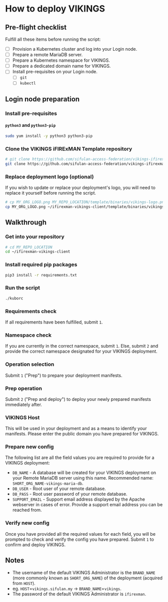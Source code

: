 # How to deploy VIKINGS

## Pre-flight checklist
Fulfill all these items before running the script:
- [ ] Provision a Kubernetes cluster and log into your Login node.
- [ ] Prepare a remote MariaDB server.
- [ ] Prepare a Kubernetes namespace for VIKINGS.
- [ ] Prepare a dedicated domain name for VIKINGS.
- [ ] Install pre-requisites on your Login node.
  - [ ] `git`
  - [ ] `kubectl`

## Login node preparation

### Install pre-requisites

#### `python3` and `python3-pip`
```sh
sudo yum install -y python3 python3-pip
```

### Clone the VIKINGS iFIRExMAN Template repository
```sh
# git clone https://github.com/sifulan-access-federation/vikings-ifirexman-template.git MY_REPO_NAME
git clone https://github.com/sifulan-access-federation/vikings-ifirexman-template.git ifirexman-vikings-client
```

### Replace deployment logo (optional)
If you wish to update or replace your deployment's logo, you will need to replace it yourself before running the script.
```sh
# cp MY_ORG_LOGO.png MY_REPO_LOCATION/template/binaries/vikings-logo.png
cp MY_ORG_LOGO.png ~/ifirexman-vikings-client/template/binaries/vikings-logo.png
```

## Walkthrough

### Get into your repository
```sh
# cd MY_REPO_LOCATION
cd ~/ifirexman-vikings-client
```

### Install required pip packages
```sh
pip3 install -r requirements.txt
```

### Run the script
```sh
./kuborc
```

### Requirements check
If all requirements have been fulfilled, submit `1`.

### Namespace check
If you are currently in the correct namespace, submit `1`. Else, submit `2` and provide the correct namespace designated for your VIKINGS deployment.

### Operation selection
Submit `1` ("Prep") to prepare your deployment manifests.

### Prep operation
Submit `2` ("Prep and deploy") to deploy your newly prepared manifests immediately after.

### VIKINGS Host
This will be used in your deployment and as a means to identify your manifests. Please enter the public domain you have prepared for VIKINGS.

### Prepare new config
The following list are all the field values you are required to provide for a VIKINGS deployment:
- `DB_NAME` - A database will be created for your VIKINGS deployment on your Remote MariaDB server using this name. Recommended name: `SHORT_ORG_NAME-vikings-maria-db`.
- `DB_USER` - Root user of your remote database.
- `DB_PASS` - Root user password of your remote database.
- `SUPPORT_EMAIL` - Support email address displayed by the Apache webserver in cases of error. Provide a support email address you can be reached from.

### Verify new config
Once you have provided all the required values for each field, you will be prompted to check and verify the config you have prepared. Submit `1` to confirm and deploy VIKINGS.

## Notes
- The username of the default VIKINGS Administrator is the `BRAND_NAME` (more commonly known as `SHORT_ORG_NAME`) of the deployment (acquired from `HOST`).
- eg. `HOST`=`vikings.sifulan.my` -> `BRAND_NAME`=`vikings`.
- The password of the default VIKINGS Administrator is `ifirexman`.